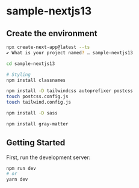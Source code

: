 # sample-nextjs13

## Create the environment

```bash
npx create-next-app@latest --ts
✔ What is your project named? … sample-nextjs13

cd sample-nextjs13

# Styling
npm install classnames

npm install -D tailwindcss autoprefixer postcss
touch postcss.config.js
touch tailwind.config.js

npm install -D sass

npm install gray-matter
```

## Getting Started

First, run the development server:

```bash
npm run dev
# or
yarn dev
```
